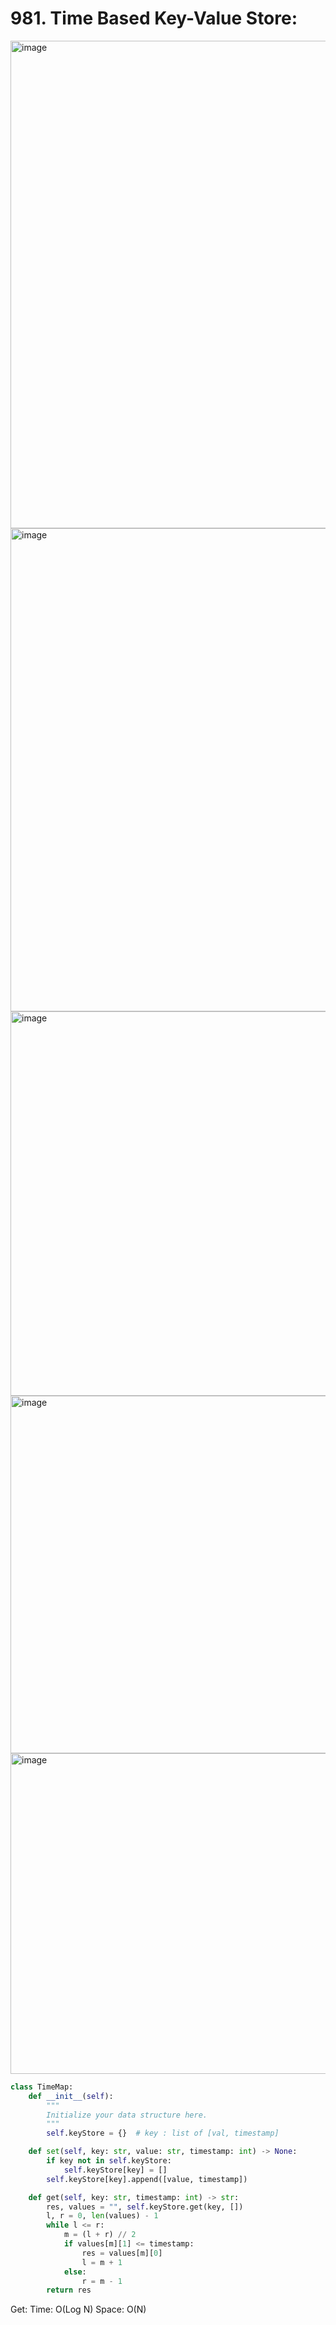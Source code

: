 # 981. Time Based Key-Value Store:

<img width="780" alt="image" src="https://github.com/jatinbhutka/LeetCode-2022/assets/35987583/2dd9ea4e-c3fd-4bd3-a697-739579eb50e0">
<img width="773" alt="image" src="https://github.com/jatinbhutka/LeetCode-2022/assets/35987583/909d60b7-f076-48e8-be9b-c944909dddd0">
<img width="615" alt="image" src="https://github.com/jatinbhutka/LeetCode-2022/assets/35987583/f7efa450-fce6-4b0d-b72d-deccf168d83d">
<img width="572" alt="image" src="https://github.com/jatinbhutka/LeetCode-2022/assets/35987583/bab40d6d-7cac-4ba1-a0d7-e9a2d696628d">
<img width="513" alt="image" src="https://github.com/jatinbhutka/LeetCode-2022/assets/35987583/98fe27bd-4341-4328-bd78-86fb10e18cae">



```python
class TimeMap:
    def __init__(self):
        """
        Initialize your data structure here.
        """
        self.keyStore = {}  # key : list of [val, timestamp]

    def set(self, key: str, value: str, timestamp: int) -> None:
        if key not in self.keyStore:
            self.keyStore[key] = []
        self.keyStore[key].append([value, timestamp])

    def get(self, key: str, timestamp: int) -> str:
        res, values = "", self.keyStore.get(key, [])
        l, r = 0, len(values) - 1
        while l <= r:
            m = (l + r) // 2
            if values[m][1] <= timestamp:
                res = values[m][0]
                l = m + 1
            else:
                r = m - 1
        return res
```

Get:
Time: O(Log N)
Space: O(N)
